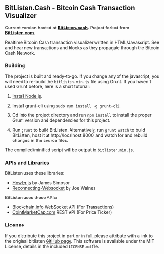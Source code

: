 ## BitListen.Cash - Bitcoin Cash Transaction Visualizer ##

Current version hosted at [**BitListen.cash**](https://bitlisten.cash/). Project forked from [**BitListen.com**](http://bitlisten.com/).

Realtime Bitcoin Cash transaction visualizer written in HTML/Javascript. See and hear new transactions and blocks as they propagate through the Bitcoin Cash Network.

### Building ###

The project is built and ready-to-go. If you change any of the javascript, you will need to re-build the `bitlisten.min.js` file using Grunt. If you haven't used Grunt before, here is a short tutorial:

1. [Install Node.js](https://nodejs.org/download/).

2. Install grunt-cli using `sudo npm install -g grunt-cli`.

2. Cd into the project directory and run `npm install` to install the proper Grunt version and dependencies for this project.

3. Run `grunt` to build BitListen. Alternatively, run `grunt watch` to build BitListen, host it at http://localhost:8000, and watch for and rebuild changes in the source files.

The compiled/minified script will be output to `bitlisten.min.js`.

### APIs and Libraries ###

BitListen uses these libraries:

* [Howler.js](http://goldfirestudios.com/blog/104/howler.js-Modern-Web-Audio-Javascript-Library) by James Simpson
* [Reconnecting-Websocket](https://github.com/joewalnes/reconnecting-websocket) by Joe Walnes

BitListen uses these APIs:

* [Blockchain.info](https://blockchain.info/) WebSocket API (For Transactions)
* [CointMarketCap.com](https://api.coinmarketcap.com/v1/ticker/bitcoin-cash/) REST API (For Price Ticker)

### License ###

If you distribute this project in part or in full, please attribute with a link to the original bitlisten [GitHub page](https://github.com/MaxLaumeister/bitlisten). This software is available under the MIT License, details in the included `LICENSE.md` file.
